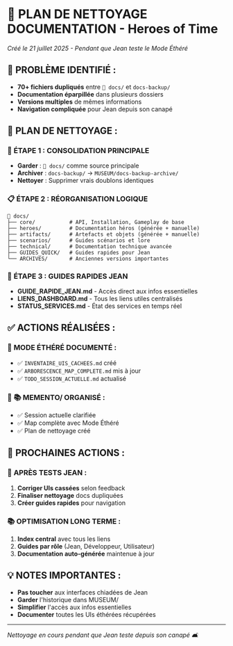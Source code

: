 # 🧹 PLAN DE NETTOYAGE DOCUMENTATION - Heroes of Time
*Créé le 21 juillet 2025 - Pendant que Jean teste le Mode Éthéré*

## 🎯 **PROBLÈME IDENTIFIÉ :**
- **70+ fichiers dupliqués** entre `📖 docs/` et `docs-backup/`
- **Documentation éparpillée** dans plusieurs dossiers
- **Versions multiples** de mêmes informations
- **Navigation compliquée** pour Jean depuis son canapé

## 🧹 **PLAN DE NETTOYAGE :**

### 📂 **ÉTAPE 1 : CONSOLIDATION PRINCIPALE**
- **Garder** : `📖 docs/` comme source principale
- **Archiver** : `docs-backup/` → `MUSEUM/docs-backup-archive/`
- **Nettoyer** : Supprimer vrais doublons identiques

### 📋 **ÉTAPE 2 : RÉORGANISATION LOGIQUE**
```
📖 docs/
├── core/           # API, Installation, Gameplay de base
├── heroes/         # Documentation héros (générée + manuelle)
├── artifacts/      # Artefacts et objets (générée + manuelle)  
├── scenarios/      # Guides scénarios et lore
├── technical/      # Documentation technique avancée
├── GUIDES_QUICK/   # Guides rapides pour Jean
└── ARCHIVES/       # Anciennes versions importantes
```

### 🎯 **ÉTAPE 3 : GUIDES RAPIDES JEAN**
- **GUIDE_RAPIDE_JEAN.md** - Accès direct aux infos essentielles
- **LIENS_DASHBOARD.md** - Tous les liens utiles centralisés
- **STATUS_SERVICES.md** - État des services en temps réel

## ✅ **ACTIONS RÉALISÉES :**

### 🌟 **MODE ÉTHÉRÉ DOCUMENTÉ :**
- ✅ `INVENTAIRE_UIS_CACHEES.md` créé
- ✅ `ARBORESCENCE_MAP_COMPLETE.md` mis à jour
- ✅ `TODO_SESSION_ACTUELLE.md` actualisé

### 📝 **📚 MEMENTO/ ORGANISÉ :**
- ✅ Session actuelle clarifiée
- ✅ Map complète avec Mode Éthéré
- ✅ Plan de nettoyage créé

## 🔄 **PROCHAINES ACTIONS :**

### 🎯 **APRÈS TESTS JEAN :**
1. **Corriger UIs cassées** selon feedback
2. **Finaliser nettoyage** docs dupliquées
3. **Créer guides rapides** pour navigation

### 📚 **OPTIMISATION LONG TERME :**
1. **Index central** avec tous les liens
2. **Guides par rôle** (Jean, Développeur, Utilisateur)
3. **Documentation auto-générée** maintenue à jour

## 💡 **NOTES IMPORTANTES :**
- **Pas toucher** aux interfaces chiadées de Jean
- **Garder** l'historique dans MUSEUM/
- **Simplifier** l'accès aux infos essentielles
- **Documenter** toutes les UIs éthérées récupérées

---
*Nettoyage en cours pendant que Jean teste depuis son canapé 🛋️* 